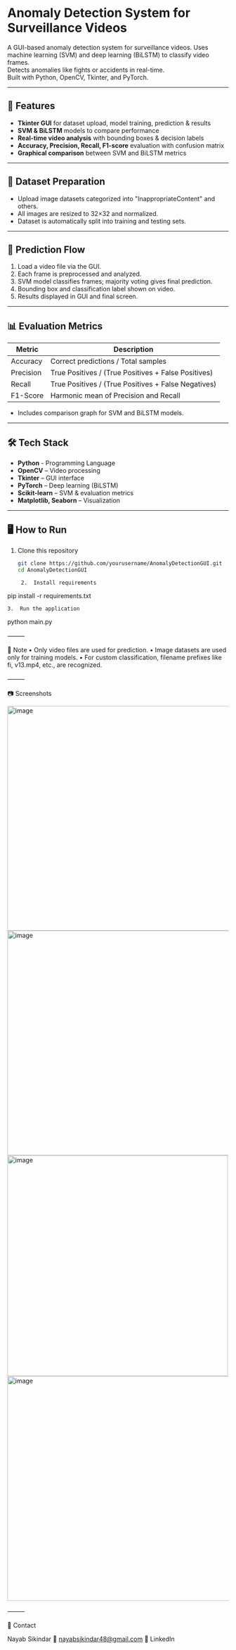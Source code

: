 # Anomaly Detection System for Surveillance Videos
A GUI-based anomaly detection system for surveillance videos. 
Uses machine learning (SVM) and deep learning (BiLSTM) to classify video frames.  
Detects anomalies like fights or accidents in real-time.  
Built with Python, OpenCV, Tkinter, and PyTorch.

---

## 🔧 Features

- **Tkinter GUI** for dataset upload, model training, prediction & results
- **SVM & BiLSTM** models to compare performance
- **Real-time video analysis** with bounding boxes & decision labels
- **Accuracy, Precision, Recall, F1-score** evaluation with confusion matrix
- **Graphical comparison** between SVM and BiLSTM metrics

---

## 📁 Dataset Preparation

- Upload image datasets categorized into "InappropriateContent" and others.
- All images are resized to 32×32 and normalized.
- Dataset is automatically split into training and testing sets.

---

## 🚀 Prediction Flow

1. Load a video file via the GUI.
2. Each frame is preprocessed and analyzed.
3. SVM model classifies frames; majority voting gives final prediction.
4. Bounding box and classification label shown on video.
5. Results displayed in GUI and final screen.

---

## 📊 Evaluation Metrics

| Metric      | Description                                      |
|-------------|--------------------------------------------------|
| Accuracy    | Correct predictions / Total samples              |
| Precision   | True Positives / (True Positives + False Positives) |
| Recall      | True Positives / (True Positives + False Negatives) |
| F1-Score    | Harmonic mean of Precision and Recall            |

- Includes comparison graph for SVM and BiLSTM models.

---

## 🛠 Tech Stack

- **Python**  - Programming Language 
- **OpenCV** – Video processing  
- **Tkinter** – GUI interface  
- **PyTorch** – Deep learning (BiLSTM)  
- **Scikit-learn** – SVM & evaluation metrics  
- **Matplotlib, Seaborn** – Visualization  

---


## 🖥 How to Run

1. Clone this repository  
   ```bash
   git clone https://github.com/yourusername/AnomalyDetectionGUI.git
   cd AnomalyDetectionGUI

	2.	Install requirements

pip install -r requirements.txt


	3.	Run the application

python main.py

⸻

📌 Note
	•	Only video files are used for prediction.
	•	Image datasets are used only for training models.
	•	For custom classification, filename prefixes like fi, v13.mp4, etc., are recognized.

⸻

📷 Screenshots

<img width="511" alt="image" src="https://github.com/user-attachments/assets/237b27a5-928b-4093-9791-af9e56db0e62" />
<img width="511" alt="image" src="https://github.com/user-attachments/assets/ccc9cf61-1ce0-4f56-99e0-393ec3ac75d3" />
<img width="502" alt="image" src="https://github.com/user-attachments/assets/fbb7d159-6cb0-47ec-909f-c265741783d5" />
<img width="511" alt="image" src="https://github.com/user-attachments/assets/a6294c7f-c28a-457b-89d8-585cc073d3bd" />


⸻

📩 Contact

Nayab Sikindar
📧 nayabsikindar48@gmail.com
🔗 LinkedIn
